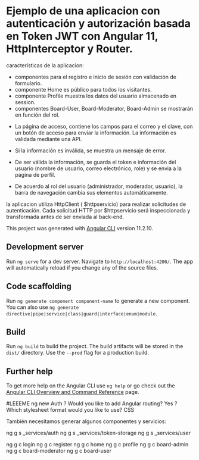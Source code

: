 # Ejemplo de una aplicacion con autenticación y autorización basada en Token JWT con Angular 11, HttpInterceptor y Router.

características de la aplicacion:
- componentes para el registro e inicio de sesión con validación de formulario.
- componente Home es público para todos los visitantes.
- componente Profile muestra los datos del usuario almacenado en session.
- componentes Board-User, Board-Moderator, Board-Admin se mostrarán en función del rol.

* La página de acceso, contiene los campos para el correo y el clave, con un botón de acceso para enviar la información. La información es validada mediante una API.

* Si la información es inválida, se muestra un mensaje de error.

* De ser válida la información, se guarda el token e información del usuario (nombre de usuario, correo electrónico, role) y se envia a la página de perfil.

* De acuerdo al rol del usuario (administrador, moderador, usuario), la barra de navegación cambia sus elementos automáticamente.

la aplicacion utiliza HttpClient ( $httpservicio) para realizar solicitudes de autenticación.
Cada solicitud HTTP por $httpservicio será inspeccionada y transformada antes de ser enviada al back-end.

This project was generated with [Angular CLI](https://github.com/angular/angular-cli) version 11.2.10.

## Development server

Run `ng serve` for a dev server. Navigate to `http://localhost:4200/`. The app will automatically reload if you change any of the source files.

## Code scaffolding

Run `ng generate component component-name` to generate a new component. You can also use `ng generate directive|pipe|service|class|guard|interface|enum|module`.

## Build

Run `ng build` to build the project. The build artifacts will be stored in the `dist/` directory. Use the `--prod` flag for a production build.

## Further help

To get more help on the Angular CLI use `ng help` or go check out the [Angular CLI Overview and Command Reference](https://angular.io/cli) page.


#LEEEME
ng new Auth
? Would you like to add Angular routing? Yes
? Which stylesheet format would you like to use? CSS

También necesitamos generar algunos componentes y servicios:

ng g s _services/auth
ng g s _services/token-storage
ng g s _services/user

ng g c login
ng g c register
ng g c home
ng g c profile
ng g c board-admin
ng g c board-moderator
ng g c board-user
